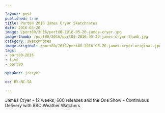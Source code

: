```yaml
---

layout: post
published: true
title: Port80 2016 James Cryer Sketchnotes
date: 2016-05-20
image: /port80/2016/port80-2016-05-20-james-cryer.jpg
image-thumb: /port80/2016/port80-2016-05-20-james-cryer-thumb.jpg
category: sketchnotes
image-original: /port80/2016/port80-2016-05-20-james-cryer-original.jpg
tags:
- port80-2016
- live
- port80

speaker: jrcryer

cc: BY-NC-SA

---
```


James Cryer - 12 weeks, 600 releases and the One Show - Continuous Delivery with BBC Weather Watchers
